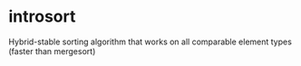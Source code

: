 # introsort
Hybrid-stable sorting algorithm that works on all comparable element types (faster than mergesort)
